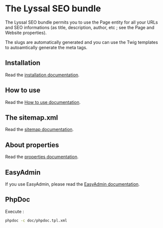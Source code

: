 # The Lyssal SEO bundle


The Lyssal SEO bundle permits you to use the Page entity for all your URLs and SEO informations (as title, description, author, etc ; see the Page and Website properties).

The slugs are automatically generated and you can use the Twig templates to autoamtically generate the meta tags.


## Installation

Read the [installation documentation](doc/Installation.md).


## How to use

Read the [How to use documentation](doc/HowToUse.md).


## The sitemap.xml

Read the [sitemap documentation](doc/Sitemap.md).


## About properties

Read the [properties documentation](doc/Properties.md).


## EasyAdmin

If you use EasyAdmin, please read the [EasyAdmin documentation](doc/EasyAdmin.md).


## PhpDoc

Execute :

```sh
phpdoc -c doc/phpdoc.tpl.xml
```
